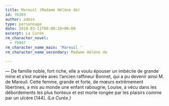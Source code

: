 ```yaml
---
title: Mareuil (Madame Hélène de)
id: 76383
author: admin
type: personnage
date: 2010-03-11T08:08:28+00:00
excerpt: La Curée
rm_character_novel:
  - 75947
rm_character_name_main: 'Mareuil '
rm_character_name_secondary: Madame Hélène de

---
```

— De famille noble, fort riche, elle a voulu épouser un imbécile de grande mine et s’est mariée avec l’ancien raffineur Bonnet, qui a pu devenir ainsi M. de Mareuil. Cette femme, grande et forte, de mœurs extrêmement libertines, a mis au monde une enfant rabougrie, Louise, a vécu dans les débordements les plus honteux et est morte rongée par les plaisirs comme par un ulcère [144]. _(La Curée.)_